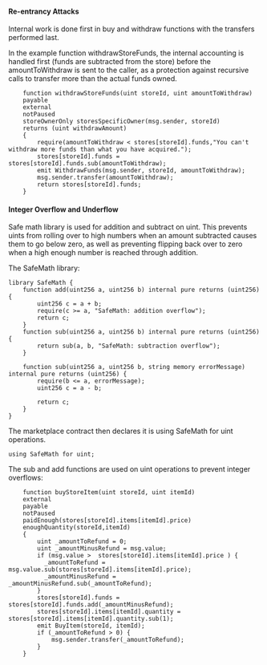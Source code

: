 #### Re-entrancy Attacks

Internal work is done first in buy and withdraw functions with the transfers performed last.

In the example function withdrawStoreFunds, the internal accounting is handled first (funds are subtracted from the store) before the amountToWithdraw is sent to the caller, as a protection against recursive calls to transfer more than the actual funds owned.
```
    function withdrawStoreFunds(uint storeId, uint amountToWithdraw)
    payable
    external
    notPaused
    storeOwnerOnly storesSpecificOwner(msg.sender, storeId)
    returns (uint withdrawAmount) 
    {
        require(amountToWithdraw < stores[storeId].funds,"You can't withdraw more funds than what you have acquired.");
        stores[storeId].funds = stores[storeId].funds.sub(amountToWithdraw);
        emit WithdrawFunds(msg.sender, storeId, amountToWithdraw);
        msg.sender.transfer(amountToWithdraw);
        return stores[storeId].funds;
    }

```

#### Integer Overflow and Underflow

Safe math library is used for addition and subtract on uint. This prevents uints from rolling over to high numbers when an amount subtracted causes them to go below zero, as well as preventing flipping back over to zero when a high enough number is reached through addition.

The SafeMath library:
```
library SafeMath {
    function add(uint256 a, uint256 b) internal pure returns (uint256) {
        uint256 c = a + b;
        require(c >= a, "SafeMath: addition overflow");
        return c;
    }
    function sub(uint256 a, uint256 b) internal pure returns (uint256) {
        return sub(a, b, "SafeMath: subtraction overflow");
    }

    function sub(uint256 a, uint256 b, string memory errorMessage) internal pure returns (uint256) {
        require(b <= a, errorMessage);
        uint256 c = a - b;

        return c;
    }
}
```

The marketplace contract then declares it is using SafeMath for uint operations.
```
using SafeMath for uint;
```

The sub and add functions are used on uint operations to prevent integer overflows:
```
    function buyStoreItem(uint storeId, uint itemId)
    external
    payable
    notPaused
    paidEnough(stores[storeId].items[itemId].price)
    enoughQuantity(storeId,itemId)
    {
        uint _amountToRefund = 0;
        uint _amountMinusRefund = msg.value;
        if (msg.value >  stores[storeId].items[itemId].price ) {
          _amountToRefund = msg.value.sub(stores[storeId].items[itemId].price);
          _amountMinusRefund = _amountMinusRefund.sub(_amountToRefund);
        }
        stores[storeId].funds = stores[storeId].funds.add(_amountMinusRefund);
        stores[storeId].items[itemId].quantity = stores[storeId].items[itemId].quantity.sub(1);
        emit BuyItem(storeId, itemId);
        if (_amountToRefund > 0) {
            msg.sender.transfer(_amountToRefund);
        }
    } 
```